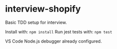 # interview-shopify

Basic TDD setup for interview.

Install with: `npm install`
Run jest tests with: `npm test`

VS Code Node.js debugger already configured.
